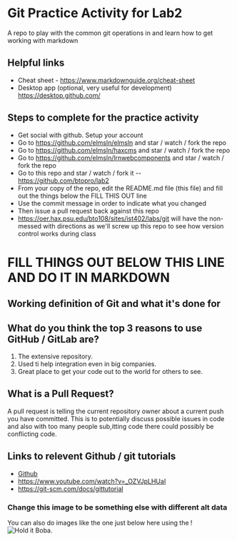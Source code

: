 # Git Practice Activity for Lab2
A repo to play with the common git operations in and learn how to get working with markdown
## Helpful links
- Cheat sheet - https://www.markdownguide.org/cheat-sheet
- Desktop app (optional, very useful for development) https://desktop.github.com/

## Steps to complete for the practice activity
- Get social with github. Setup your account
- Go to https://github.com/elmsln/elmsln and star / watch / fork the repo
- Go to https://github.com/elmsln/haxcms and star / watch / fork the repo
- Go to https://github.com/elmsln/lrnwebcomponents and star / watch / fork the repo
- Go to this repo and star / watch / fork it -- https://github.com/btopro/lab2
- From your copy of the repo, edit the README.md file (this file) and fill out the things below the FILL THIS OUT line
- Use the commit message in order to indicate what you changed
- Then issue a pull request back against this repo
- https://oer.hax.psu.edu/bto108/sites/ist402/labs/git will have the non-messed with directions as we'll screw up this repo to see how version control works during class

# FILL THINGS OUT BELOW THIS LINE AND DO IT IN MARKDOWN

## Working definition of Git and what it's done for

## What do you think the top 3 reasons to use GitHub / GitLab are?
1. The extensive repository.
2. Used ti help integration even in big companies.
3. Great place to get your code out to the world for others to see.

## What is a Pull Request?
A pull request is telling the current repository owner about a current push you have committed. This is to potentially discuss possible issues in code and also with too many people sub,itting code there could possibly be conflicting code.
## Links to relevent Github / git tutorials
- [Github](https://github.com/)
- https://www.youtube.com/watch?v=_OZVJpLHUaI
- https://git-scm.com/docs/gittutorial


### Change this image to be something else with different alt data
You can also do images like the one just below here using the !
![Hold it Boba](https://media.giphy.com/media/W9k2fYiMsmpFu/giphy.gif).
